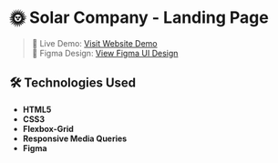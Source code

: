 # 🌞 Solar Company - Landing Page

> 🎯 Live Demo: [Visit Website Demo](https://yomna-elshorbagy.github.io/Solar-company-Panel-Installers/)  
> 🎨 Figma Design: [View Figma UI Design](https://www.figma.com/design/xlESOD0VgwJNtIIe35nQ9Y/Landing-page-for-Solar-comapny--Community-?node-id=1-2&t=BYbS9Q8J7TRv8jNt-0)


## 🛠️ Technologies Used

- **HTML5**
- **CSS3**
- **Flexbox-Grid**
- **Responsive Media Queries**
- **Figma** 

